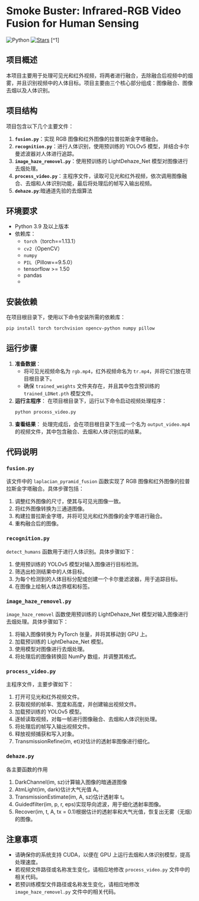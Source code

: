 # Smoke Buster: Infrared-RGB Video Fusion for Human Sensing  
![Python](https://img.shields.io/badge/Python-100%25-blue?logo=python) [![Stars](https://img.shields.io/github/stars/once123456/Smoke-Buster-Infrared-RGB-Video-Fusion-for-Human-Sensing)](https://github.com/once123456/Smoke-Buster-Infrared-RGB-Video-Fusion-for-Human-Sensing/stargazers) [^1]


## 项目概述
本项目主要用于处理可见光和红外视频，将两者进行融合，去除融合后视频中的烟雾，并且识别视频中的人体目标。项目主要由三个核心部分组成：图像融合、图像去烟以及人体识别。

## 项目结构
项目包含以下几个主要文件：
1. **`fusion.py`**：实现 RGB 图像和红外图像的拉普拉斯金字塔融合。
2. **`recognition.py`**：进行人体识别，使用预训练的 YOLOv5 模型，并结合卡尔曼滤波器对人体进行追踪。
3. **`image_haze_removel.py`**：使用预训练的 LightDehaze_Net 模型对图像进行去烟处理。
4. **`process_video.py`**：主程序文件，读取可见光和红外视频，依次调用图像融合、去烟和人体识别功能，最后将处理后的帧写入输出视频。
5. **`dehaze.py`**:暗通道先验的去烟算法

## 环境要求
- Python 3.9 及以上版本
- 依赖库：
  - `torch`（torch==1.13.1）
  - `cv2`（OpenCV）
  - `numpy`
  - `PIL`（Pillow==9.5.0）
  - tensorflow >= 1.50
  - pandas
  - 

## 安装依赖
在项目根目录下，使用以下命令安装所需的依赖库：
```bash
pip install torch torchvision opencv-python numpy pillow
```

## 运行步骤
1. **准备数据**：
   - 将可见光视频命名为 `rgb.mp4`，红外视频命名为 `tr.mp4`，并将它们放在项目根目录下。
   - 确保 `trained_weights` 文件夹存在，并且其中包含预训练的 `trained_LDNet.pth` 模型文件。
2. **运行主程序**：
   在项目根目录下，运行以下命令启动视频处理程序：
   ```bash
   python process_video.py
   ```
3. **查看结果**：
   处理完成后，会在项目根目录下生成一个名为 `output_video.mp4` 的视频文件，其中包含融合、去烟和人体识别后的结果。

## 代码说明

### `fusion.py`
该文件中的 `laplacian_pyramid_fusion` 函数实现了 RGB 图像和红外图像的拉普拉斯金字塔融合。具体步骤包括：
1. 调整红外图像的尺寸，使其与可见光图像一致。
2. 将红外图像转换为三通道图像。
3. 构建拉普拉斯金字塔，并将可见光和红外图像的金字塔进行融合。
4. 重构融合后的图像。

### `recognition.py`
`detect_humans` 函数用于进行人体识别。具体步骤如下：
1. 使用预训练的 YOLOv5 模型对输入图像进行目标检测。
2. 筛选出检测结果中的人体目标。
3. 为每个检测到的人体目标分配或创建一个卡尔曼滤波器，用于追踪目标。
4. 在图像上绘制人体边界框和标签。

### `image_haze_removel.py`
`image_haze_removel` 函数使用预训练的 LightDehaze_Net 模型对输入图像进行去烟处理。具体步骤如下：
1. 将输入图像转换为 PyTorch 张量，并将其移动到 GPU 上。
2. 加载预训练的 LightDehaze_Net 模型。
3. 使用模型对图像进行去烟处理。
4. 将处理后的图像转换回 NumPy 数组，并调整其格式。

### `process_video.py`
主程序文件，主要步骤如下：
1. 打开可见光和红外视频文件。
2. 获取视频的帧率、宽度和高度，并创建输出视频文件。
3. 加载预训练的 YOLOv5 模型。
4. 逐帧读取视频，对每一帧进行图像融合、去烟和人体识别处理。
5. 将处理后的帧写入输出视频文件。
6. 释放视频捕获和写入对象。
7. TransmissionRefine(im, et)对估计的透射率图像进行细化。

### `dehaze.py`
各主要函数的作用
1. DarkChannel(im, sz)计算输入图像的暗通道图像
2. AtmLight(im, dark)估计大气光值 A。
3. TransmissionEstimate(im, A, sz)估计透射率 t。
4. Guidedfilter(im, p, r, eps)实现导向滤波，用于细化透射率图像。
5. Recover(im, t, A, tx = 0.1)根据估计的透射率和大气光值，恢复出无雾（无烟）的图像。

## 注意事项
- 请确保你的系统支持 CUDA，以便在 GPU 上运行去烟和人体识别模型，提高处理速度。
- 若视频文件路径或名称发生变化，请相应地修改 `process_video.py` 文件中的相关代码。
- 若预训练模型文件路径或名称发生变化，请相应地修改 `image_haze_removel.py` 文件中的相关代码。
